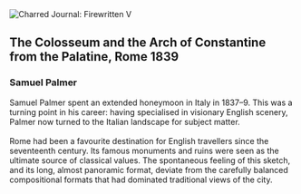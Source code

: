 <div class="artwork-of-the-day">
  <div class="container">
    <div class="img-wrapper">
      <img
        src="https://uploads0.wikiart.org/images/samuel-palmer/the-colosseum-and-the-arch-of-constantine-from-the-palatine-rome-1839.jpg!Large.jpg"
        alt="Charred Journal: Firewritten V" />
    </div>
    <div class="artwork-detail">
      <div class="artwork-origin"> 
        <h2 class="artwork-name">The Colosseum and the Arch of Constantine from the Palatine, Rome 1839</h2>
        <h3 class="artist">
          Samuel Palmer
        </h3>
      </div>
      <p class="description">
        <span class="artwork-description-text ng-binding" ng-bind-html="viewModel.ArtworkOfTheDay.Description | unsafe">Samuel Palmer spent an extended honeymoon in Italy in 1837–9. This was a turning point in his career: having specialised in visionary English scenery, Palmer now turned to the Italian landscape for subject matter.
<br>
<br>Rome had been a favourite destination for English travellers since the seventeenth century. Its famous monuments and ruins were seen as the ultimate source of classical values. The spontaneous feeling of this sketch, and its long, almost panoramic format, deviate from the carefully balanced compositional formats that had dominated traditional views of the city.</span>
                        <div class="text-shadow-container" ng-show="showShadow" style=""></div>
      </p>
    </div>
  </div>

</div>
